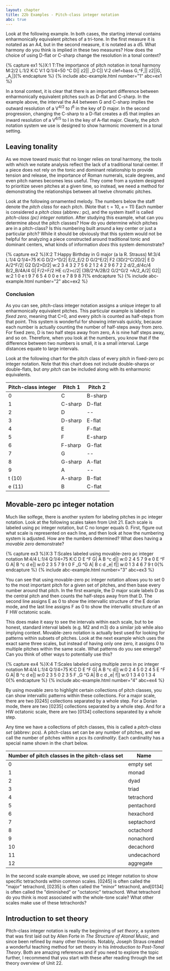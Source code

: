 ```yaml
---
layout: chapter
title: 22b Examples - Pitch-class integer notation
abc: true
---
```


Look at the following example. In both cases, the starting interval contains enharmonically equivalent pitches of a tri-tone. In the first measure it is notated as an A4, but in the second measure, it is notated as a d5. What harmony do you think is implied in these two measures? How does the choice of using D-flat or C-sharp change the resolution in a tonal context?

{% capture ex1 %}X:1
T:The importance of pitch notation in tonal harmony
M:2/2
L:1/2
K:C
V:1
Q:1/4=50
^C D|| z2|| _D C|]
V:2 clef=bass
G,^F,|| z2||G, _A,|]{% endcapture %}
{% include abc-example.html number="1" abc=ex1 %}

In a tonal context, it is clear that there is an important difference between enharmonically equivalent pitches such as D-flat and C-sharp. In the example above, the interval the A4 between G and C-sharp implies the outward resolution of a V<sup>4/2</sup> to I<sup>6</sup> in the key of D major. In the second progression, changing the C-sharp to a D-flat creates a d5 that implies an inward resolution of a V<sup>6/5</sup> to I in the key of A-flat major. Clearly, the pitch notation system we use is designed to show harmonic movement in a tonal setting.

## Leaving tonality

As we move toward music that no longer relies on tonal harmony, the tools with which we notate analysis reflect the lack of a traditional tonal center. If a piece does not rely on the tonic and dominant relationship to provide tension and release, the importance of Roman numerals, scale degrees, and even pitch names becomes less useful. They come from a system designed to prioritize seven pitches at a given time, so instead, we need a method for demonstrating the relationships between all twelve chromatic pitches. 

Look at the following ornamented melody. The numbers below the staff denote the *pitch class* for each pitch. (Note that `t` = 10, `e` = 11) Each number is considered a *pitch class* (abbrev.: pc), and the system itself is called *pitch-class (pc) integer notation*. After studying this example, what can you determine about the pitch classes? How do you determine which pitches are in a pitch-class? Is this numbering built around a key center or just a particular pitch? While it should be obviously that this system would not be helpful for analyzing a piece constructed around traditional tonic and dominant centers, what kinds of information *does* this system demonstrate?

{% capture ex2 %}X:2
T:Happy Birthday in G major (a la R. Strauss)
M:3/4
L:1/4
Q:1/4=75
K:G
D/2>^D/2| E/2_E/2 D G/2^E/2| F2 (3D/2^C/2D/2| E D A/2^F/2| G2 D/2>D/2|
w:2 3 4 3 2 7 5 6 2 1 2 4 2 9 6 7 2 2
d/2_d/4c/4 B/2_B/4A/4 G| F/2=F/2 HE c/2>c/2| (3B/2^A/2B/2 G/2^G/2 =A/2_A/2| G2|]
w:2 1 0 e t 9 7 6 5 4 0 0 e t e 7 8 9 8 7{% endcapture %}
{% include abc-example.html number="2" abc=ex2 %}

### Conclusion

As you can see, pitch-class integer notation assigns a unique integer to all enharmonically equivalent pitches. This particular example is labeled in *fixed zero*, meaning that C=0, and every pitch is counted as half-steps from that point. This system is wonderful for showing intervals quickly, because each number is actually counting the number of half-steps away from zero. For fixed zero, D is two half steps away from zero, A is nine half steps away, and so on. Therefore, when you look at the numbers, you know that if the difference between two numbers is small, it is a small interval. Large distances equate to large intervals.

Look at the following chart for the pitch class of every pitch in fixed-zero pc integer notation. Note that this chart does not include double-sharps or double-flats, but *any pitch* can be included along with its enharmonic equivalents.

Pitch-class integer | Pitch 1 | Pitch 2
 --- | --- | ---
 0 | C | B-sharp
 1 | C-sharp | D-flat
 2 | D | --
 3 | D-sharp | E-flat
 4 | E | F-flat
 5 | F | E-sharp
 6 | F-sharp | G-flat
 7 | G | --
 8 | G-sharp | A-flat
 9 | A | --
 t (10) | A-sharp | B-flat
 e (11) | B | C-flat

## Movable-zero pc integer notation

Much like solfege, there is another system for labeling pitches in pc integer notation. Look at the following scales taken from Unit 21. Each scale is labeled using pc integer notation, but C no longer equals 0. First, figure out what scale is represented on each line, and then look at how the numbering system is adjusted. How are the numbers determined? What does having a *movable zero* demonstrate?

{% capture ex3 %}X:3
T:Scales labeled using movable-zero pc integer notation
M:4/4
L:1/4
Q:1/4=75
K:C
D E ^F G| A B ^c d|]
w:0 2 4 5 7 9 e 0
E ^F G A| B ^c d e|]
w:0 2 3 5 7 9 t 0
F _G ^G A| B c d _e| f|]
w:0 1 3 4 6 7 9 t 0{% endcapture %}
{% include abc-example.html number="3" abc=ex3 %}

You can see that using movable-zero pc integer notation allows you to set 0 to the most important pitch for a given set of pitches, and then base every number around that pitch. In the first example, the D major scale labels D as the central pitch and then counts the half-steps away from that D. The second line assigns E as 0 to show the intervallic structure of the E dorian mode, and the last line assigns F as 0 to show the intervallic structure of an F HW octatonic scale. 

This does make it easy to see the intervals within each scale, but to be honest, standard interval labels (e.g. M2 and m3) do a similar job while also implying context. Movable-zero notation is actually best used for looking for patterns within subsets of pitches. Look at the next example which uses the exact same three scales, but instead of having only one zero, it assigns 0 to multiple pitches within the same scale. What patterns do you see emerge? Can you think of other ways to potentially use this?

{% capture ex4 %}X:4
T:Scales labeled using multiple zeros in pc integer notation
M:4/4
L:1/4
Q:1/4=75
K:C
D E ^F G| A B ^c d|]
w:0 2 4 5 0 2 4 5
E ^F G A| B ^c d e|]
w:0 2 3 5 0 2 3 5
F _G ^G A| B c d _e| f|]
w:0 1 3 4 0 1 3 4 0{% endcapture %}
{% include abc-example.html number="4" abc=ex4 %}

By using movable zero to highlight certain collections of pitch classes, you can show intervallic patterns within these collections. For a major scale, there are two [0245] collections separated by a whole step. For a Dorian mode, there are two [0235] collections separated by a whole step. And for a HW octatonic scale, there are two [0134] collections separated by a whole step.

Any time we have a collections of pitch classes, this is called a *pitch-class set* (abbrev: pcs). A pitch-class set can be any number of pitches, and we call the number of pitches within a pcs its *cardinality*. Each cardinality has a special name shown in the chart below.

Number of pitch classes in the pitch-class set | Name
 --- | ---
 0 | empty set
 1 | monad
 2 | dyad
 3 | triad
 4 | tetrachord
 5 | pentachord
 6 | hexachord
 7 | septachord
 8 | octachord
 9 | nonachord
 10 | decachord
 11 | undecachord
 12 | aggregate

In the second scale example above, we used pc integer notation to show specific tetrachords within common scales. [0245] is often called the "major" tetrachord, [0235] is often called the "minor" tetrachord, and[0134] is often called the "diminished" or "octatonic" tetrachord. What tetrachord do you think is most associated with the whole-tone scale? What other scales make use of these tetrachords?

## Introduction to set theory

Pitch-class integer notation is really the beginning of *set theory*, a system that was first laid out by Allen Forte in *The Structure of Atonal Music*, and since been refined by many other theorists. Notably, Joseph Straus created a wonderful teaching method for set theory in his *Introduction to Post-Tonal Theory*. Both are amazing references and if you need to explore the topic further, I recommend that you start with these after reading through the set theory overview of Unit 22.